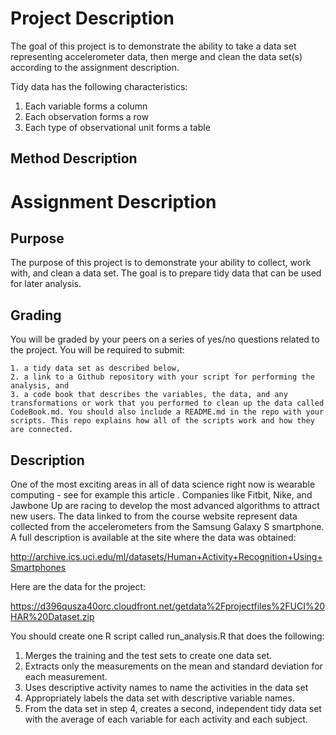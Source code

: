 # Project Description

The goal of this project is to demonstrate the ability to take a data set representing accelerometer data, then merge and clean the data set(s) according to the assignment description.

Tidy data has the following characteristics:

1. Each variable forms a column
2. Each observation forms a row
3. Each type of observational unit forms a table

## Method Description

# Assignment Description

## Purpose
The purpose of this project is to demonstrate your ability to collect, work with, and clean a data set. The goal is to prepare tidy data that can be used for later analysis. 

## Grading
You will be graded by your peers on a series of yes/no questions related to the project. You will be required to submit: 

    1. a tidy data set as described below, 
    2. a link to a Github repository with your script for performing the analysis, and 
    3. a code book that describes the variables, the data, and any transformations or work that you performed to clean up the data called CodeBook.md. You should also include a README.md in the repo with your scripts. This repo explains how all of the scripts work and how they are connected.

## Description

One of the most exciting areas in all of data science right now is wearable computing - see for example this article . Companies like Fitbit, Nike, and Jawbone Up are racing to develop the most advanced algorithms to attract new users. The data linked to from the course website represent data collected from the accelerometers from the Samsung Galaxy S smartphone. A full description is available at the site where the data was obtained: 

http://archive.ics.uci.edu/ml/datasets/Human+Activity+Recognition+Using+Smartphones 

Here are the data for the project: 

https://d396qusza40orc.cloudfront.net/getdata%2Fprojectfiles%2FUCI%20HAR%20Dataset.zip 

You should create one R script called run_analysis.R that does the following: 

1. Merges the training and the test sets to create one data set.
2. Extracts only the measurements on the mean and standard deviation for each measurement. 
3. Uses descriptive activity names to name the activities in the data set
4. Appropriately labels the data set with descriptive variable names. 
5. From the data set in step 4, creates a second, independent tidy data set with the average of each variable for each activity and each subject.
